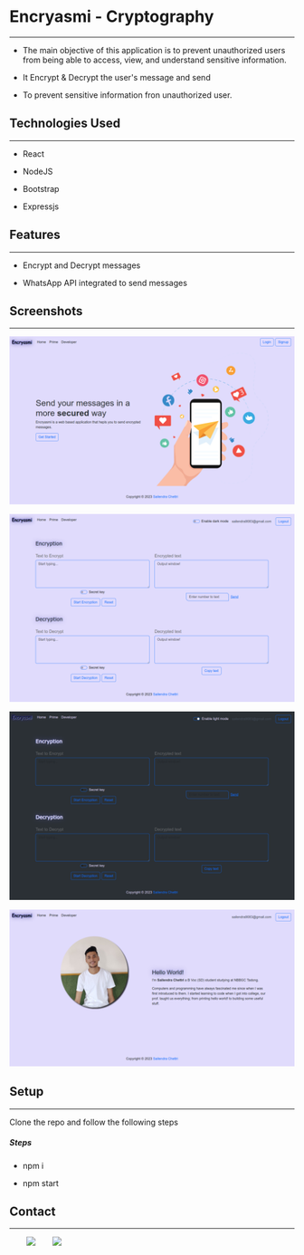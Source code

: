 <h1>Encryasmi - Cryptography</h1>
<hr><ul>
<li>The main objective of this application is to prevent unauthorized users from being able to access, view, and understand sensitive information.</li>
</ul><ul>
<li>It Encrypt &amp; Decrypt the user's message and send</li>
</ul><ul>
<li>To prevent sensitive information fron unauthorized user.</li>
</ul><h2>Technologies Used</h2>
<hr><ul>
<li>React</li>
</ul><ul>
<li>NodeJS</li>
</ul><ul>
<li>Bootstrap</li>
</ul><ul>
<li>Expressjs</li>
</ul><h2>Features</h2>
<hr><ul>
<li>Encrypt and Decrypt messages</li>
</ul><ul>
<li>WhatsApp API integrated to send messages</li>
</ul><h2>Screenshots</h2>
<hr><p><img src="https://github.com/sailendrachettri/ency/blob/main/public/imgs/img1.png" alt=""></p><p><img src="https://github.com/sailendrachettri/ency/blob/main/public/imgs/img2.png" alt=""></p><p><img src="https://github.com/sailendrachettri/ency/blob/main/public/imgs/img3.png" alt=""></p><p><img src="https://github.com/sailendrachettri/ency/blob/main/public/imgs/img4.png" alt=""></p><h2>Setup</h2>
<hr><p>Clone the repo and follow the following steps</p><h5>Steps</h5><ul>
<li>npm i</li>
</ul><ul>
<li>npm start</li>
</ul><h2>Contact</h2>
<hr><p><span style="margin-right: 30px;"></span><a href="https://www.linkedin.com/in/sailendrachettri/"><img target="_blank" src="https://cdn.jsdelivr.net/gh/devicons/devicon/icons/linkedin/linkedin-original.svg" style="width: 10%;"></a><span style="margin-right: 30px;"></span><a href="https://github.com/sailendrachettri/"><img target="_blank" src="https://cdn.jsdelivr.net/gh/devicons/devicon/icons/github/github-original.svg" style="width: 10%;"></a></p>